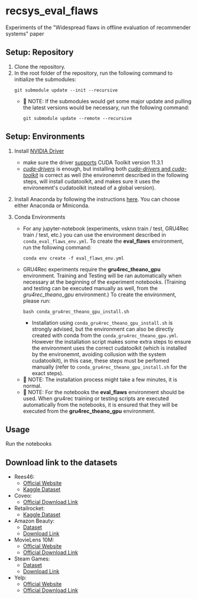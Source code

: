 # recsys_eval_flaws
Experiments of the "Widespread flaws in offline evaluation of recommender systems" paper

## Setup: Re​pository
1. Clone the repository.
​
2. In the root folder of the repository, run the following command to initialize the submodules:
    ```shell
    git submodule update --init --recursive
    ```
    - 📝 NOTE: If the submodules would get some major update and pulling the latest versions would be necessary, run the following command:
        ```shell
        git submodule update --remote --recursive
        ```
## Setup: Environments
1. Install [NVIDIA Driver](https://docs.nvidia.com/cuda/cuda-installation-guide-linux/index.html#)
    - make sure the driver [supports](https://docs.nvidia.com/deeplearning/cudnn/support-matrix/index.html) CUDA Toolkit version 11.3.1
    - [*cuda-drivers*](https://docs.nvidia.com/cuda/cuda-installation-guide-linux/index.html#driver-installation) is enough, but installing both [*cuda-drivers* and *cuda-toolkit*](https://docs.nvidia.com/cuda/cuda-installation-guide-linux/index.html#package-manager-installation) is correct as well (the environemnt described in the following steps, will install cudatoolkit, and makes sure it uses the environemnt's cudatoolkit instead of a global version).

2. Install Anaconda by following the instructions [here](https://conda.io/projects/conda/en/latest/user-guide/install/index.html#regular-installation). You can choose either Anaconda or Miniconda.

3. Conda Environments 
    - For any jupyter-notebook (experiments, vsknn train / test, GRU4Rec train / test, etc.) you can use the environment described in `conda_eval_flaws_env.yml`. To create the **eval_flaws** environment, run the following command:
        ```shell
        conda env create -f eval_flaws_env.yml
        ```
    - GRU4Rec experiments require the **gru4rec_theano_gpu** environment.  Training and Testing will be ran automatically when necessary at the beginning of the experiment notebooks. (Training and testing can be executed manually as well, from the *gru4rec_theano_gpu* environment.) To create the environment, please run:
        ```shell
        bash conda_gru4rec_theano_gpu_install.sh
        ```
        - Installation using `conda_gru4rec_theano_gpu_install.sh` is strongly advised, but the environment can also be directly created with conda from the `conda_gru4rec_theano_gpu.yml`. However the installation script makes some extra steps to ensure the environment uses the correct cudatoolkit (which is installed by the environemnt, avoiding collusion with the system cudatoolkit), in this case, these steps must be perfomed manually (refer to `conda_gru4rec_theano_gpu_install.sh` for the exact steps).
    - 📝 NOTE: The installation process might take a few minutes, it is normal. 
    - 📝 NOTE: For the notebooks the **eval_flaws** environment should be used. When gru4rec training or testing scripts are executed automatically from the notebooks, it is ensured that they will be executed from the **gru4rec_theano_gpu** environment.

## Usage
Run the notebooks

## Download link to the datasets

- Rees46:
    - [Official Website](https://rees46.com/en/open-cdp)
    - [Kaggle Dataset](https://www.kaggle.com/datasets/mkechinov/ecommerce-behavior-data-from-multi-category-store)
- Coveo:
    - [Official Download Link](https://www.coveo.com/en/ailabs/shopper-intent-prediction-from-clickstream-e-commerce-data-with-minimal-browsing-information)
- Retailrocket:
    - [Kaggle Dataset](https://www.kaggle.com/datasets/retailrocket/ecommerce-dataset)
- Amazon Beauty:
    - [Dataset](https://cseweb.ucsd.edu/~jmcauley/datasets/amazon/links.html)
    - [Download Link](http://snap.stanford.edu/data/amazon/productGraph/categoryFiles/ratings_Beauty.csv)
- MovieLens 10M:
    - [Official Website](https://grouplens.org/datasets/movielens/)
    - [Official Download Link](https://files.grouplens.org/datasets/movielens/ml-10m.zip)
- Steam Games:
    - [Dataset](https://cseweb.ucsd.edu/~jmcauley/datasets.html#steam_data)
    - [Download Link](https://cseweb.ucsd.edu/~wckang/steam_reviews.json.gz)
- Yelp:
    - [Official Website](https://www.yelp.com/dataset)
    - [Official Download Link](https://www.yelp.com/dataset/download)